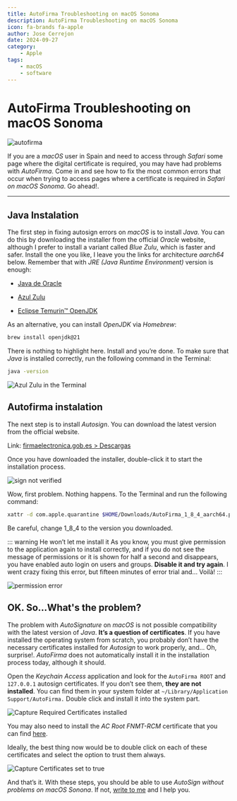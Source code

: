 ```yaml
---
title: AutoFirma Troubleshooting on macOS Sonoma
description: AutoFirma Troubleshooting on macOS Sonoma
icon: fa-brands fa-apple
author: Jose Cerrejon
date: 2024-09-27
category:
    - Apple
tags:
    - macOS
    - software
---
```


# AutoFirma Troubleshooting on macOS Sonoma

![autofirma](/images/2024/09/autofirma_installation.jpg "AutoFirma installation on macOS")

If you are a _macOS_ user in Spain and need to access through _Safari_ some page where the digital certificate is required, you may have had problems with _AutoFirma_. Come in and see how to fix the most common errors that occur when trying to access pages where a certificate is required in _Safari on macOS Sonoma_. Go ahead!.

---

## Java Instalation

The first step in fixing autosign errors on _macOS_ is to install _Java_. You can do this by downloading the installer from the official _Oracle_ website, although I prefer to install a variant called _Blue Zulu_, which is faster and safer. Install the one you like, I leave you the links for architecture _aarch64_ below. Remember that with _JRE (Java Runtime Environment)_ version is enough:

-   [Java de Oracle](https://www.oracle.com/java/technologies/downloads/#jdk23-mac)

-   [Azul Zulu](https://www.azul.com/downloads/?os=macos&architecture=arm-64-bit&package=jre#zulu)

-   [Eclipse Temurin™ OpenJDK](https://adoptium.net/temurin/releases/?os=mac&arch=aarch64&package=jre)

As an alternative, you can install _OpenJDK_ via _Homebrew_:

```bash
brew install openjdk@21
```

There is nothing to highlight here. Install and you’re done. To make sure that _Java_ is installed correctly, run the following command in the Terminal:

```bash
java -version
```

![Azul Zulu in the Terminal](/images/2024/09/openjre_azul_zulu.png "Don’t panic. Even if you see OpenJDK, it’s JRE in case of installing Azul Zulu")

## Autofirma instalation

The next step is to install _Autosign_. You can download the latest version from the official website.

Link: [firmaelectronica.gob.es > Descargas](https://firmaelectronica.gob.es/Home/Descargas.html)

Once you have downloaded the installer, double-click it to start the installation process.

![sign not verified](/images/2024/09/autofirma_install_unverified.jpg "Typical macOS... I need a tweak to always skip this message")

Wow, first problem. Nothing happens. To the Terminal and run the following command:

```bash
xattr -d com.apple.quarantine $HOME/Downloads/AutoFirma_1_8_4_aarch64.pkg
```

Be careful, change 1_8_4 to the version you downloaded.

::: warning He won’t let me install it
As you know, you must give permission to the application again to install correctly, and if you do not see the message of permissions or it is shown for half a second and disappears, you have enabled auto login on users and groups. **Disable it and try again**. I went crazy fixing this error, but fifteen minutes of error trial and... Voilà!
:::

![permission error](/images/2024/09/macos_users_and_groups.jpg "You may encounter a permissions error when installing Autosignature")

## OK. So...What's the problem?

The problem with _AutoSignature_ on _macOS_ is not possible compatibility with the latest version of _Java_. **It’s a question of certificates**. If you have installed the operating system from scratch, you probably don’t have the necessary certificates installed for _Autosign_ to work properly, and... Oh, surprise!. _AutoFirma_ does not automatically install it in the installation process today, although it should.

Open the _Keychain Access_ application and look for the `AutoFirma ROOT` and `127.0.0.1` autosign certificates. If you don’t see them, **they are not installed**. You can find them in your system folder at `~/Library/Application Support/AutoFirma.` Double click and install it into the system part.

![Capture Required Certificates installed](/images/2024/09/keyring_missing_certificates.png "Damn it, certificates!...")

You may also need to install the _AC Root FNMT-RCM_ certificate that you can find [here](https://www.sede.fnmt.gob.es/descargas/certificados-raiz-de-la-fnmt/).

Ideally, the best thing now would be to double click on each of these certificates and select the option to trust them always.

![Capture Certificates set to true](/images/2024/09/certificates_set_to_true_.png "Yes to all")

And that’s it. With these steps, you should be able to use _AutoSign without problems on macOS Sonona_. If not, [write to me](mailto:ulysess@gmail.com) and I help you.
